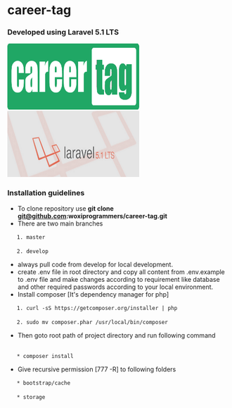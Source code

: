 # career-tag
### Developed using Laravel 5.1 LTS
<img src="public/assets/logos/careerscore_logo_lang.png" alt="Image of CareerTag" height="150" width="300"/>
<img src="public/assets/logos/L5.png" alt="Image of CareerTag" height="150" width="300"/>

### Installation guidelines

 - To clone repository use **git clone git@github.com:woxiprogrammers/career-tag.git**
 - There are two main branches
 ```
    1. master

    2. develop
 ```
 - always pull code from develop for local development.
 - create .env file in root directory and copy all content from .env.example to .env file and
   make changes according to requirement like database and other required passwords according
   to your local environment.
 - Install composer [It's dependency manager for php]
 ```
    1. curl -sS https://getcomposer.org/installer | php

    2. sudo mv composer.phar /usr/local/bin/composer
 ```
 - Then goto root path of project directory and run following command
 ```

    * composer install

 ```
 - Give recursive permission [777 -R] to following folders
 ```
    * bootstrap/cache

    * storage
 ```